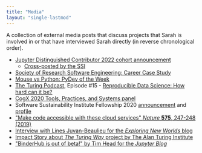 ```yaml
---
title: "Media"
layout: "single-lastmod"
---
```


A collection of external media posts that discuss projects that Sarah is involved in or that have interviewed Sarah directly (in reverse chronological order).

- [Jupyter Distinguished Contributor 2022 cohort announcement](https://blog.jupyter.org/congratulations-distinguished-contributors-bc349fa60d68)
  - [Cross-posted by the SSI](https://www.software.ac.uk/news/ssi-fellow-sarah-gibson-recognised-jupyter-distinguished-contributor)
- [Society of Research Software Engineering: Career Case Study](https://society-rse.org/careers/rse-stories/sarah-gibson/)
- [Mouse vs Python: PyDev of the Week](https://www.blog.pythonlibrary.org/2021/11/08/pydev-of-the-week-sarah-gibson/)
- [The Turing Podcast](https://www.turing.ac.uk/news/turing-podcast), Episode #15 - [Reproducible Data Science: How hard can it be?](https://open.spotify.com/episode/1OVxFUA5UyIfMSCd842wjD?si=wxRI8YovR52aiA38y-LMyQ)
- [CogX 2020 Tools, Practices, and Systems panel](https://www.youtube.com/watch?v=yjtLKjTHCI0)
- Software Sustainability Institute Fellowship 2020 [announcement](https://software.ac.uk/blog/2020-01-10-announcing-2020-software-sustainability-institute-fellows) and [profile](https://software.ac.uk/about/fellows/sarah-gibson)
- ["Make code accessible with these cloud services" _Nature_ **575**, 247-248 (2019)](https://www.nature.com/articles/d41586-019-03366-x?_cldee=c2dpYnNvbkB0dXJpbmcuYWMudWs%3d&recipientid=contact-65a9d3260ce1e811a970002248014773-50f22eb79e424b5497d183f51c4f4e8b&esid=8d4db74b-6801-ea11-a811-002248070f4c)
- [Interview with Lines Juvan-Beaulieu for the _Exploring New Worlds_ blog](https://exploringnewworlds.home.blog/2019/10/10/interview-with-sarah-gibson-research-data-scientist-the-alan-turing-institute/)
- [Impact Story about _The Turing Way_ project by The Alan Turing Institute](https://www.turing.ac.uk/research/impact-stories/transforming-culture-data-science)
- ["BinderHub is out of beta!" by Tim Head for the _Jupyter Blog_](https://blog.jupyter.org/binderhub-is-out-of-beta-fa2781a229d6)
